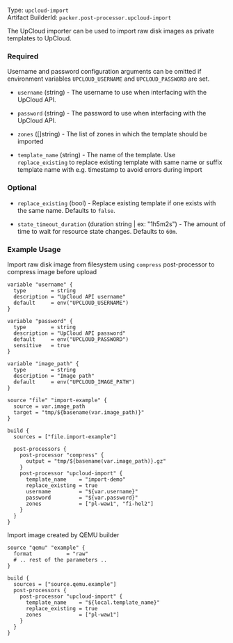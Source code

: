 
Type: `upcloud-import`  
Artifact BuilderId: `packer.post-processor.upcloud-import`

The UpCloud importer can be used to import raw disk images as private templates to UpCloud.

### Required
Username and password configuration arguments can be omitted if environment variables `UPCLOUD_USERNAME` and `UPCLOUD_PASSWORD` are set.

<!-- Code generated from the comments of the Config struct in post-processor/upcloud-import/config.go; DO NOT EDIT MANUALLY -->

- `username` (string) - The username to use when interfacing with the UpCloud API.

- `password` (string) - The password to use when interfacing with the UpCloud API.

- `zones` ([]string) - The list of zones in which the template should be imported

- `template_name` (string) - The name of the template. Use `replace_existing` to replace existing template
  with same name or suffix template name with e.g. timestamp to avoid errors during import

<!-- End of code generated from the comments of the Config struct in post-processor/upcloud-import/config.go; -->


### Optional

<!-- Code generated from the comments of the Config struct in post-processor/upcloud-import/config.go; DO NOT EDIT MANUALLY -->

- `replace_existing` (bool) - Replace existing template if one exists with the same name. Defaults to `false`.

- `state_timeout_duration` (duration string | ex: "1h5m2s") - The amount of time to wait for resource state changes. Defaults to `60m`.

<!-- End of code generated from the comments of the Config struct in post-processor/upcloud-import/config.go; -->



### Example Usage

Import raw disk image from filesystem using `compress` post-processor to compress image before upload
```hcl
variable "username" {
  type        = string
  description = "UpCloud API username"
  default     = env("UPCLOUD_USERNAME")
}

variable "password" {
  type        = string
  description = "UpCloud API password"
  default     = env("UPCLOUD_PASSWORD")
  sensitive   = true
}

variable "image_path" {
  type        = string
  description = "Image path"
  default     = env("UPCLOUD_IMAGE_PATH")
}

source "file" "import-example" {
  source = var.image_path
  target = "tmp/${basename(var.image_path)}"
}

build {
  sources = ["file.import-example"]

  post-processors {
    post-processor "compress" {
      output = "tmp/${basename(var.image_path)}.gz"
    }
    post-processor "upcloud-import" {
      template_name    = "import-demo"
      replace_existing = true
      username         = "${var.username}"
      password         = "${var.password}"
      zones            = ["pl-waw1", "fi-hel2"]
    }
  }
}

```

Import image created by QEMU builder
```hcl
source "qemu" "example" {
  format           = "raw"
  # .. rest of the parameters ..
}

build {
  sources = ["source.qemu.example"]
  post-processors {
    post-processor "upcloud-import" {
      template_name    = "${local.template_name}"
      replace_existing = true
      zones            = ["pl-waw1"]
    }
  }
}
```
